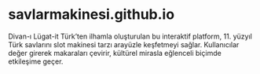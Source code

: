 # savlarmakinesi.github.io
Divan-ı Lügat-it Türk’ten ilhamla oluşturulan bu interaktif platform, 11. yüzyıl Türk savlarını slot makinesi tarzı arayüzle keşfetmeyi sağlar. Kullanıcılar değer girerek makaraları çevirir, kültürel mirasla eğlenceli biçimde etkileşime geçer.
